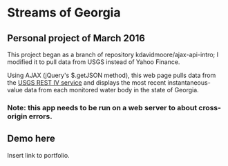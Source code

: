 # Streams of Georgia

## Personal project of March 2016

This project began as a branch of repository kdavidmoore/ajax-api-intro; I modified it to pull data from USGS instead of Yahoo Finance.

Using AJAX (jQuery's $.getJSON method), this web page pulls data from the [USGS REST IV service](http://waterservices.usgs.gov/rest/) and displays the most recent instantaneous-value data from each monitored water body in the state of Georgia. 

### Note: this app needs to be run on a web server to about cross-origin errors.

## Demo here
Insert link to portfolio.
